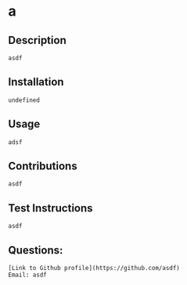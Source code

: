 # a



## Description
    asdf
    
## Installation
    undefined
    
## Usage
    adsf
    
## Contributions 
    asdf
    
## Test Instructions
    asdf
## Questions:
    [Link to Github profile](https://github.com/asdf)
    Email: asdf